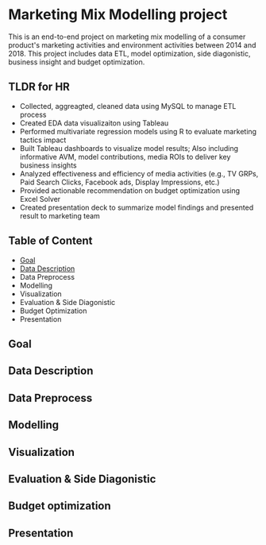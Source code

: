 # Marketing Mix Modelling project
This is an end-to-end project on marketing mix modelling of a consumer product's marketing activities and environment activities between 2014 and 2018.
This project includes data ETL, model optimization, side diagonistic, business insight and budget optimization.

## TLDR for HR
* Collected, aggreagted, cleaned data using MySQL to manage ETL process
* Created EDA data visualizaiton using Tableau
* Performed multivariate regression models using R to evaluate marketing tactics impact
* Built Tableau dashboards to visualize model results; Also including informative AVM, model contributions, media ROIs to deliver key business insights
* Analyzed effectiveness and efficiency of media activities (e.g., TV GRPs, Paid Search Clicks, Facebook ads, Display Impressions, etc.)
* Provided actionable recommendation on budget optimization using Excel Solver
* Created presentation deck to summarize model findings and presented result to marketing team

## Table of Content
* [Goal](#Goal)
* [Data Description](#data-description)
* Data Preprocess
* Modelling
* Visualization
* Evaluation & Side Diagonistic
* Budget Optimization
* Presentation

## Goal

## Data Description

## Data Preprocess

## Modelling

## Visualization

## Evaluation & Side Diagonistic

## Budget optimization

## Presentation




